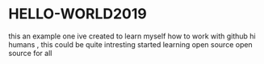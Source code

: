 # HELLO-WORLD2019
this an example one ive created to learn myself how to work with github
hi humans , 
this could be quite intresting 
started learning open source 
open source for all 
